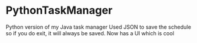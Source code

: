 # PythonTaskManager
Python version of my Java task manager
Used JSON to save the schedule so if you do exit, it will always be saved.
Now has a UI which is cool

